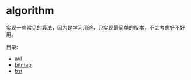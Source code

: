 # algorithm

实现一些常见的算法，因为是学习用途，只实现最简单的版本，不会考虑好不好用。

目录:
- [avl](avl)
- [bitmap](bitmap)
- [bst](bst)

